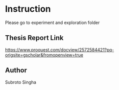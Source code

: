 # Instruction
Please go to experiment and exploration folder

## Thesis Report Link
https://www.proquest.com/docview/2572584421?pq-origsite=gscholar&fromopenview=true

## Author
Subroto Singha
